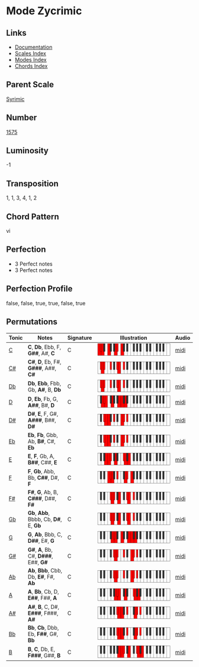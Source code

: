 # Mode Zycrimic

## Links

- [Documentation](README.md)
- [Scales Index](Scales.md)
- [Modes Index](Modes.md)
- [Chords Index](Chords.md)

## Parent Scale

[Syrimic](ScaleSyrimic.md)

## Number

[1575](https://ianring.com/musictheory/scales/1575)

## Luminosity

-1

## Transposition

1, 1, 3, 4, 1, 2

## Chord Pattern

vi

## Perfection

- 3 Perfect notes
- 3 Perfect notes

## Perfection Profile

false, false, true, true, false, true

## Permutations

| Tonic | Notes | Signature | Illustration | Audio |
|-------|-------|-----------|--------------|-------|
| [C](ModeCNaturalZycrimic.md) | **C**, **Db**, Ebb, F, **G##**, A#, **C** | C | ![CNaturalZycrimic](ModeCNaturalZycrimic.png) | [midi](https://github.com/edipermadi/music/blob/main/docs/ModeCNaturalZycrimic.mid?raw=true) |
| [C#](ModeCSharpZycrimic.md) | **C#**, **D**, Eb, F#, **G###**, A##, **C#** | C | ![CSharpZycrimic](ModeCSharpZycrimic.png) | [midi](https://github.com/edipermadi/music/blob/main/docs/ModeCSharpZycrimic.mid?raw=true) |
| [Db](ModeDFlatZycrimic.md) | **Db**, **Ebb**, Fbb, Gb, **A#**, B, **Db** | C | ![DFlatZycrimic](ModeDFlatZycrimic.png) | [midi](https://github.com/edipermadi/music/blob/main/docs/ModeDFlatZycrimic.mid?raw=true) |
| [D](ModeDNaturalZycrimic.md) | **D**, **Eb**, Fb, G, **A##**, B#, **D** | C | ![DNaturalZycrimic](ModeDNaturalZycrimic.png) | [midi](https://github.com/edipermadi/music/blob/main/docs/ModeDNaturalZycrimic.mid?raw=true) |
| [D#](ModeDSharpZycrimic.md) | **D#**, **E**, F, G#, **A###**, B##, **D#** | C | ![DSharpZycrimic](ModeDSharpZycrimic.png) | [midi](https://github.com/edipermadi/music/blob/main/docs/ModeDSharpZycrimic.mid?raw=true) |
| [Eb](ModeEFlatZycrimic.md) | **Eb**, **Fb**, Gbb, Ab, **B#**, C#, **Eb** | C | ![EFlatZycrimic](ModeEFlatZycrimic.png) | [midi](https://github.com/edipermadi/music/blob/main/docs/ModeEFlatZycrimic.mid?raw=true) |
| [E](ModeENaturalZycrimic.md) | **E**, **F**, Gb, A, **B##**, C##, **E** | C | ![ENaturalZycrimic](ModeENaturalZycrimic.png) | [midi](https://github.com/edipermadi/music/blob/main/docs/ModeENaturalZycrimic.mid?raw=true) |
| [F](ModeFNaturalZycrimic.md) | **F**, **Gb**, Abb, Bb, **C##**, D#, **F** | C | ![FNaturalZycrimic](ModeFNaturalZycrimic.png) | [midi](https://github.com/edipermadi/music/blob/main/docs/ModeFNaturalZycrimic.mid?raw=true) |
| [F#](ModeFSharpZycrimic.md) | **F#**, **G**, Ab, B, **C###**, D##, **F#** | C | ![FSharpZycrimic](ModeFSharpZycrimic.png) | [midi](https://github.com/edipermadi/music/blob/main/docs/ModeFSharpZycrimic.mid?raw=true) |
| [Gb](ModeGFlatZycrimic.md) | **Gb**, **Abb**, Bbbb, Cb, **D#**, E, **Gb** | C | ![GFlatZycrimic](ModeGFlatZycrimic.png) | [midi](https://github.com/edipermadi/music/blob/main/docs/ModeGFlatZycrimic.mid?raw=true) |
| [G](ModeGNaturalZycrimic.md) | **G**, **Ab**, Bbb, C, **D##**, E#, **G** | C | ![GNaturalZycrimic](ModeGNaturalZycrimic.png) | [midi](https://github.com/edipermadi/music/blob/main/docs/ModeGNaturalZycrimic.mid?raw=true) |
| [G#](ModeGSharpZycrimic.md) | **G#**, **A**, Bb, C#, **D###**, E##, **G#** | C | ![GSharpZycrimic](ModeGSharpZycrimic.png) | [midi](https://github.com/edipermadi/music/blob/main/docs/ModeGSharpZycrimic.mid?raw=true) |
| [Ab](ModeAFlatZycrimic.md) | **Ab**, **Bbb**, Cbb, Db, **E#**, F#, **Ab** | C | ![AFlatZycrimic](ModeAFlatZycrimic.png) | [midi](https://github.com/edipermadi/music/blob/main/docs/ModeAFlatZycrimic.mid?raw=true) |
| [A](ModeANaturalZycrimic.md) | **A**, **Bb**, Cb, D, **E##**, F##, **A** | C | ![ANaturalZycrimic](ModeANaturalZycrimic.png) | [midi](https://github.com/edipermadi/music/blob/main/docs/ModeANaturalZycrimic.mid?raw=true) |
| [A#](ModeASharpZycrimic.md) | **A#**, **B**, C, D#, **E###**, F###, **A#** | C | ![ASharpZycrimic](ModeASharpZycrimic.png) | [midi](https://github.com/edipermadi/music/blob/main/docs/ModeASharpZycrimic.mid?raw=true) |
| [Bb](ModeBFlatZycrimic.md) | **Bb**, **Cb**, Dbb, Eb, **F##**, G#, **Bb** | C | ![BFlatZycrimic](ModeBFlatZycrimic.png) | [midi](https://github.com/edipermadi/music/blob/main/docs/ModeBFlatZycrimic.mid?raw=true) |
| [B](ModeBNaturalZycrimic.md) | **B**, **C**, Db, E, **F###**, G##, **B** | C | ![BNaturalZycrimic](ModeBNaturalZycrimic.png) | [midi](https://github.com/edipermadi/music/blob/main/docs/ModeBNaturalZycrimic.mid?raw=true) |
